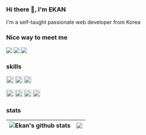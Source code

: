 ### Hi there 👋, I'm EKAN

I'm a self-taught passionate web developer from Korea

### Nice way to meet me
<p>
  <a href="https://blog.naver.com/ekankr2" target="_blank"><img src="https://img.shields.io/badge/Blog-DD0B78?style=flat-square&&logo=Naver&logoColor=white"/></a>
  <a href="https://www.linkedin.com/in/ekankr2/?locale=en_US" target="_blank"><img src="https://img.shields.io/badge/IkhwanIm-0A66C2?style=flat-square&logo=Linkedin&logoColor=white"/></a>
  <a href="mailto:ekankr2@naver.com" target="_blank"><img src="https://img.shields.io/badge/ekankr2@naver.com-brightgreen?style=flat-square&logo=Naver&logoColor=white"/></a>
</p>

###  skills
<p>
<code><img height="20" alt="javascript" src="https://cdn.worldvectorlogo.com/logos/logo-javascript.svg"></code>
<code><img height="20" alt="typescript" src="https://cdn.worldvectorlogo.com/logos/typescript.svg"></code>
<code><img height="20" alt="python" src="https://cdn.worldvectorlogo.com/logos/python-5.svg"></code>
</p>

<p>
<code><img height="20" alt="nodejs" src="https://cdn.worldvectorlogo.com/logos/nodejs-2.svg"></code>
<code><img height="20" alt="react" src="https://cdn.worldvectorlogo.com/logos/react-2.svg"></code>
<code><img height="20" alt="react" src="https://cdn.worldvectorlogo.com/logos/next-js.svg"></code>
<code><img height="20" alt="spring" src="https://cdn.worldvectorlogo.com/logos/fastapi.svg"></code>
</p>

### stats

| <img align="center" src="https://github-readme-stats-git-masterrstaa-rickstaa.vercel.app/api?username=ekankr2&show_icons=true&include_all_commits=true&theme=buefy&hide_border=true" alt="Ekan's github stats" /> | <img align="center" src="https://github-readme-stats-git-masterrstaa-rickstaa.vercel.app/api/top-langs/?username=ekankr2&layout=compact&theme=buefy&hide_border=true" /> |
| ------------- | ------------- |
